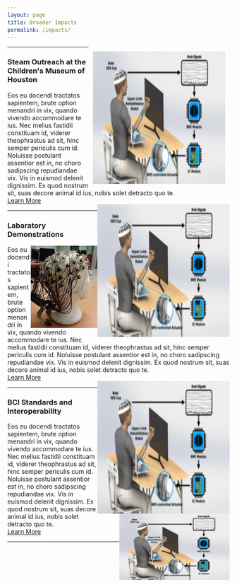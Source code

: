 ```yaml
---
layout: page
title: Broader Impacts
permalink: /impacts/
---
```

<html>
  <head>
    <style>
      img.side-image{
        padding: 10px;
     }
    </style>
  </head>
<img class="side-image" src="/assets/newfigure.png" alt="Test" align="right" width="300" height="300" />
<div class="section" align="left">
<hr>
<h3>Steam Outreach at the Children's Museum of Houston</h3>
Eos eu docendi tractatos sapientem, brute option menandri in vix, quando vivendo accommodare te ius. Nec melius fastidii constituam id, viderer theophrastus ad sit, hinc semper periculis cum id. Noluisse postulant assentior est in, no choro sadipscing repudiandae vix. Vis in euismod delenit dignissim. Ex quod nostrum sit, suas decore animal id ius, nobis solet detracto quo te.
<br>
<a href="/artifacts/" class="button" >Learn More</a>
</div>
<img src="/assets/newfigure.png" alt="Test" align="right" width="300" height="300" />
<div class="section">
<hr>
<h3>Labaratory Demonstrations</h3>
<img class="section" src="/photos/hardware.jpg" alt="Test" align="right"  />
Eos eu docendi tractatos sapientem, brute option menandri in vix, quando vivendo accommodare te ius. Nec melius fastidii constituam id, viderer theophrastus ad sit, hinc semper periculis cum id. Noluisse postulant assentior est in, no choro sadipscing repudiandae vix. Vis in euismod delenit dignissim. Ex quod nostrum sit, suas decore animal id ius, nobis solet detracto quo te.
<br>
<a href="https://neuroexo.org" class="button" >Learn More</a>
</div>
<img src="/assets/newfigure.png" alt="Test" align="right" width="300" height="300" />
<div class="section">
<hr>
<h3>BCI Standards and Interoperability</h3>
<img class="section" src="/assets/newfigure.png" alt="Test" align="right" height="150" width="250" />
Eos eu docendi tractatos sapientem, brute option menandri in vix, quando vivendo accommodare te ius. Nec melius fastidii constituam id, viderer theophrastus ad sit, hinc semper periculis cum id. Noluisse postulant assentior est in, no choro sadipscing repudiandae vix. Vis in euismod delenit dignissim. Ex quod nostrum sit, suas decore animal id ius, nobis solet detracto quo te.
<br>
<a href="https://neuroexo.org" class="button" >Learn More</a>
<br>
</div>
<hr>
